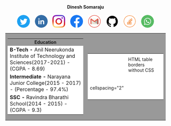 <!--
### Hi there 👋

**dinesh99639/dinesh99639** is a ✨ _special_ ✨ repository because its `README.md` (this file) appears on your GitHub profile.

Here are some ideas to get you started:

- 🔭 I’m currently working on ...
- 🌱 I’m currently learning ...
- 👯 I’m looking to collaborate on ...
- 🤔 I’m looking for help with ...
- 💬 Ask me about ...
- 📫 How to reach me: ...
- 😄 Pronouns: ...
- ⚡ Fun fact: ...
-->


<div align="center"><b>Dinesh Somaraju</b></div><br>

<div align="center">
	<a href="https://twitter.com/DineshSomaraju"><img height="40" width="40" src="https://raw.githubusercontent.com/dinesh99639/dinesh99639/master/icons/twitter.png"></a>&nbsp; &nbsp;
	<a href="https://www.linkedin.com/in/dinesh-somaraju-089b66194/"><img height="40" width="40" src="https://raw.githubusercontent.com/dinesh99639/dinesh99639/master/icons/linkedin.png"></a>&nbsp; &nbsp;
	<a href="https://www.instagram.com/dinesh99639/"><img height="40" width="40" src="https://raw.githubusercontent.com/dinesh99639/dinesh99639/master/icons/instagram.png"></a>&nbsp; &nbsp;
	<a href="https://www.facebook.com/dinesh.somaraju.7"><img height="40" width="40" src="https://raw.githubusercontent.com/dinesh99639/dinesh99639/master/icons/facebook.png"></a>&nbsp; &nbsp;
	<a href="mailto:dinesh99639@gmail.com"><img height="40" width="40" src="https://raw.githubusercontent.com/dinesh99639/dinesh99639/master/icons/gmail.png"></a>&nbsp; &nbsp;
	<a href="https://github.com/dinesh99639"><img height="40" width="40" src="https://raw.githubusercontent.com/dinesh99639/dinesh99639/master/icons/github.png"></a>&nbsp; &nbsp;
	<a href="https://stackoverflow.com/users/13885192/dinesh"><img height="40" width="40" src="https://raw.githubusercontent.com/dinesh99639/dinesh99639/master/icons/stackoverflow.png"></a>&nbsp; &nbsp; 
	<a href="https://api.whatsapp.com/send?phone=+918106313275"><img height="40" width="40" src="https://raw.githubusercontent.com/dinesh99639/dinesh99639/master/icons/whatsapp.png"></a>
</div>


<table width="100%" cellspacing="0" cellpadding="0" border="0" align="center" bgcolor="#999999">
	<tr>
		<td width="50%">
			<table width="100%" cellspacing="2" cellpadding="0" border="0">
				<tr>
					<td align="center"><b>Education</b></td>
				</tr>
				<tr bgcolor="#fff">
					<td><font size="3"><b>B-Tech - </b>Anil Neerukonda Institute of Technology and Sciences(2017-2021) - (CGPA - 8.69)</font></td>
				</tr>
				<tr bgcolor="#fff">
					<td><font size="3"><b>Intermediate - </b>Narayana Junior College(2015 - 2017) - (Percentage - 97.4%)</font></td>
				</tr>
				<tr bgcolor="#fff">
					<td><font size="3"><b>SSC - </b>Ravindra Bharathi School(2014 - 2015) - (CGPA - 9.3)</font></td>
				</tr>
			</table>
		</td>
		<td width="50%">
			<table width="100%" cellspacing="2" cellpadding="0" border="0">
				<tr bgcolor="#fff">
					<td width="50%" height="67"></td>
					<td width="50%">HTML table borders without CSS</td>
				</tr>
				<tr bgcolor="#ffffff">
					<td height="67">cellspacing="2"</td>
					<td>&nbsp;</td>
				</tr>
			</table>
		</td>
	</tr>
</table>
